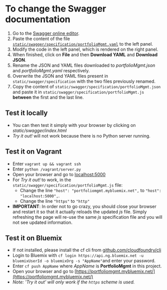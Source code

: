 # To change the Swagger documentation

1. Go to the [Swagger online editor](http://editor.swagger.io/#/).
2. Paste the content of the file [`static/swagger/specification/portfolioMgmt.yaml`](https://github.com/qdm12/Devops_RESTful/edit/master/static/swagger/specification/portfolioMgmt.yaml) to the left panel.
3. Modify the code in the left panel, which is rendered on the right panel.
4. When finished, click on **File** and then **Download YAML** and **Download JSON**.
5. Rename the JSON and YAML files downloaded to *portfolioMgmt.json* and *portfolioMgmt.yaml* respectively.
6. Overwrite the JSON and YAML files present in `static/swagger/specification` with the two files previously renamed.
7. Copy the content of `static/swagger/specification/portfolioMgmt.json` and paste it in `static/swagger/specification/portfolioMgmt.js` **between** the first and the last line.

## Test it locally
- You can then test it simply with your browser by clicking on *static/swagger/index.html*
- *Try it out!* will not work because there is no Python server running.

## Test it on Vagrant
- Enter `vagrant up && vagrant ssh`
- Enter `python /vagrant/server.py`
- Open your browser and go to [localhost:5000](http://localhost:5000)
- For *Try it out!* to work, in the `static/swagger/specification/portfolioMgmt.js` file:
    - Change the line `"host": "portfoliomgmt.mybluemix.net",` to `"host": "localhost:5000",`.
    - Change the line `"https"` to `"http"`
- **IMPORTANT**: In order not to go crazy, you should close your browser and restart it so that it actually reloads the updated *js* file.
Simply refreshing the page will re-use the same *js* specification file and you will not see updated information.

## Test it on Bluemix
- If not installed, please install the cf cli from [github.com/cloudfoundry/cli](https://github.com/cloudfoundry/cli)
- Login to Bluemix with `cf login https://api.ng.bluemix.net -u bluemixUserId -o bluemixOrg -s "AppName"`and enter your password.
- Enter `cf push AppName` where *AppName* is **PortfolioMgmt** in this project.
- Open your browser and go to [https://portfoliomgmt.mybluemix.net/](https://portfoliomgmt.mybluemix.net/)
- *Note: 'Try it out' will only work if the `https` scheme is used.*
